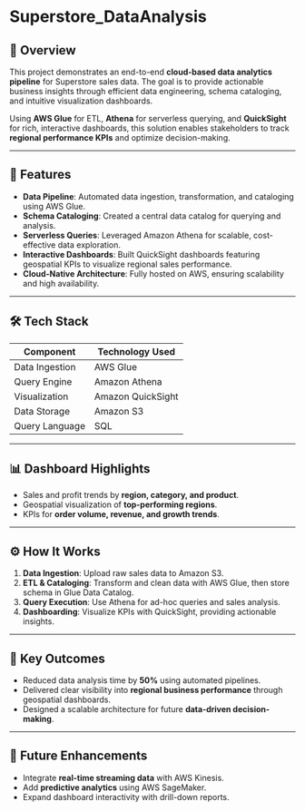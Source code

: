 # Superstore_DataAnalysis

## 📖 Overview

This project demonstrates an end-to-end **cloud-based data analytics pipeline** for Superstore sales data. The goal is to provide actionable business insights through efficient data engineering, schema cataloging, and intuitive visualization dashboards.

Using **AWS Glue** for ETL, **Athena** for serverless querying, and **QuickSight** for rich, interactive dashboards, this solution enables stakeholders to track **regional performance KPIs** and optimize decision-making.

---

## 🚀 Features

* **Data Pipeline**: Automated data ingestion, transformation, and cataloging using AWS Glue.
* **Schema Cataloging**: Created a central data catalog for querying and analysis.
* **Serverless Queries**: Leveraged Amazon Athena for scalable, cost-effective data exploration.
* **Interactive Dashboards**: Built QuickSight dashboards featuring geospatial KPIs to visualize regional sales performance.
* **Cloud-Native Architecture**: Fully hosted on AWS, ensuring scalability and high availability.

---

## 🛠️ Tech Stack

| Component      | Technology Used   |
| -------------- | ----------------- |
| Data Ingestion | AWS Glue          |
| Query Engine   | Amazon Athena     |
| Visualization  | Amazon QuickSight |
| Data Storage   | Amazon S3         |
| Query Language | SQL               |

---

## 📊 Dashboard Highlights

* Sales and profit trends by **region, category, and product**.
* Geospatial visualization of **top-performing regions**.
* KPIs for **order volume, revenue, and growth trends**.

---

## ⚙️ How It Works

1. **Data Ingestion**: Upload raw sales data to Amazon S3.
2. **ETL & Cataloging**: Transform and clean data with AWS Glue, then store schema in Glue Data Catalog.
3. **Query Execution**: Use Athena for ad-hoc queries and sales analysis.
4. **Dashboarding**: Visualize KPIs with QuickSight, providing actionable insights.

---

## 🌟 Key Outcomes

* Reduced data analysis time by **50%** using automated pipelines.
* Delivered clear visibility into **regional business performance** through geospatial dashboards.
* Designed a scalable architecture for future **data-driven decision-making**.

---

## 🔮 Future Enhancements

* Integrate **real-time streaming data** with AWS Kinesis.
* Add **predictive analytics** using AWS SageMaker.
* Expand dashboard interactivity with drill-down reports.

